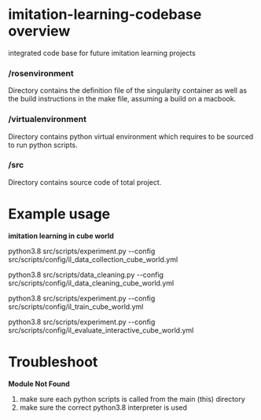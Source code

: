 # imitation-learning-codebase overview
integrated code base for future imitation learning projects

### /rosenvironment 
Directory contains the definition file of the singularity container as well as the build instructions in the make file, 
assuming a build on a macbook.

### /virtualenvironment
Directory contains python virtual environment which requires to be sourced to run python scripts.

### /src
Directory contains source code of total project.

# Example usage

__imitation learning in cube world__

python3.8 src/scripts/experiment.py --config src/scripts/config/il_data_collection_cube_world.yml

python3.8 src/scripts/data_cleaning.py --config src/scripts/config/il_data_cleaning_cube_world.yml 

python3.8 src/scripts/experiment.py --config src/scripts/config/il_train_cube_world.yml 

python3.8 src/scripts/experiment.py --config src/scripts/config/il_evaluate_interactive_cube_world.yml 

# Troubleshoot

__Module Not Found__
1. make sure each python scripts is called from the main (this) directory
2. make sure the correct python3.8 interpreter is used